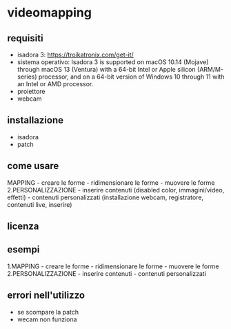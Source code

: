 # videomapping #

## requisiti
  - isadora 3: https://troikatronix.com/get-it/
  - sistema operativo: Isadora 3 is supported on macOS 10.14 (Mojave) through macOS 13 (Ventura) with a 64-bit Intel or Apple silicon 
    (ARM/M-series) processor, and on a 64-bit version of Windows 10 through 11 with an Intel or AMD processor.
  - proiettore
  - webcam
## installazione
  - isadora
  - patch
## come usare
MAPPING
      - creare le forme
      - ridimensionare le forme
      - muovere le forme
2.PERSONALIZZAZIONE
      - inserire contenuti (disabled color, immagini/video, effetti)
      - contenuti personalizzati (installazione webcam, registratore, contenuti live, inserire)
## licenza
## esempi
1.MAPPING
      - creare le forme
      - ridimensionare le forme
      - muovere le forme
2.PERSONALIZZAZIONE
      - inserire contenuti 
      - contenuti personalizzati 
## errori nell'utilizzo
   - se scompare la patch 
   - wecam non funziona
   
